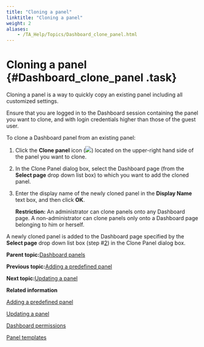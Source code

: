 ```yaml
--- 
title: "Cloning a panel"
linktitle: "Cloning a panel"
weight: 2
aliases: 
    - /TA_Help/Topics/Dashboard_clone_panel.html
---
```

# Cloning a panel {#Dashboard_clone_panel .task}

Cloning a panel is a way to quickly copy an existing panel including all customized settings.

Ensure that you are logged in to the Dashboard session containing the panel you want to clone, and with login credentials higher than those of the guest user.

To clone a Dashboard panel from an existing panel:

1.  Click the **Clone panel** icon \(![](../Images/Dashboard_clone_panel_icon.png)\) located on the upper-right hand side of the panel you want to clone.

2.  In the Clone Panel dialog box, select the Dashboard page \(from the **Select page** drop down list box\) to which you want to add the cloned panel.

3.  Enter the display name of the newly cloned panel in the **Display Name** text box, and then click **OK**.

    **Restriction:** An administrator can clone panels onto any Dashboard page. A non-administrator can clone panels only onto a Dashboard page belonging to him or herself.


A newly cloned panel is added to the Dashboard page specified by the **Select page** drop down list box \(step \#[2](Dashboard_clone_panel.md#step_odeu_38gm)\) in the Clone Panel dialog box.

**Parent topic:**[Dashboard panels](../../TA_Help/Topics/Dashboard_panels.html)

**Previous topic:**[Adding a predefined panel](../../TA_Help/Topics/Dashboard_add_predefined_panel.html)

**Next topic:**[Updating a panel](../../TA_Help/Topics/Dashboard_update_panel.html)

**Related information**  


[Adding a predefined panel](../../TA_Help/Topics/Dashboard_add_predefined_panel.html)

[Updating a panel](../../TA_Help/Topics/Dashboard_update_panel.html)

[Dashboard permissions](../../TA_Help/Topics/Dashboard_authentication_permissions.html)

[Panel templates](../../TA_Help/Topics/Dashboard_panel_templates.html)

